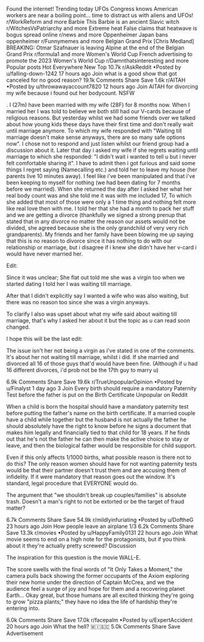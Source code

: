 Found the internet!
Trending today
UFOs
Congress knows American workers are near a boiling point... time to distract us with aliens and UFOs!
r/WorkReform and more
Barbie
This Barbie is an ancient Slavic witch
r/WitchesVsPatriarchy and more
Extreme heat
False claims that heatwave is bogus spread online
r/news and more
Oppenheimer
Japan bans oppenheimer
r/Funnymemes and more
Belgian Grand Prix
[Chris Medland] BREAKING: Otmar Szafnauer is leaving Alpine at the end of the Belgian Grand Prix
r/formula1 and more
Women's World Cup
French advertising to promote the 2023 Women's World Cup
r/Damnthatsinteresting and more
Popular posts
Hot
Everywhere
New
Top
10.7k
r/AskReddit
•Posted by
u/falling-down-1242
17 hours ago
Join
what is a good show that got canceled for no good reason?
19.1k Comments
Share
Save
1.6k
r/AITAH
•Posted by
u/throwawayaccount7820
12 hours ago
Join
AITAH for divorcing my wife because i found out her bodycount.
NSFW

. I (27m) have been married with my wife (28F) for 8 months now. When I married her I was told to believe we both still had our V-cards because of religious reasons. But yesterday whilst we had some friends over we talked about how young kids these days have their first time and don't really wait until marriage anymore. To which my wife responded with "Waiting till marriage doesn't make sense anyways, there are so many safe options now". I chose not to respond and just listen whilst our friend group had a discussion about it. Later that day i asked my wife if she regrets waiting until marriage to which she responded: "I didn't wait i wanted to tell u but i never felt comfortable sharing it". I have to admit then i got furious and said some things I regret saying (Namecalling etc.) and told her to leave my house (her parents live 10 minutes away). I feel like i've been manipulated and that i've been keeping to myself for nothing (we had been dating for 7 months before we married). When she returned the day after I asked her what her real body count was and she told me it was with me included 17, To which she added that most of those were only a 1 time thing and nothing felt more like real love then with me. I told her that she had a month to pack her stuff and we are getting a divorce (thankfully we signed a strong prenup that stated that in any divorce no matter the reason our assets would not be divided, she agreed because she is the only grandchild of very very rich grandparents). My friends and her family have been blowing me up saying that this is no reason to divorce since it has nothing to do with our relationship or marriage, but i disagree if i knew she didn't have her v-card i would have never married her.

Edit:

Since it was unclear; She flat out told me she was a virgin too when we started dating I told her I was waiting till marriage.

After that I didn't explicitly say I wanted a wife who was also waiting, but there was no reason too since she was a virgin anyways.

To clarify I also was upset about what my wife said about waiting till marriage, that's why I asked her about it but the topic as u can read soon changed.

I hope this will be the last edit:

The issue isn't her not being a virgin as i've stated in one of the comments. It's about her not waiting till marriage, whilst i did. If she married and divorced all 16 of those guys that'd would have been fine. (Although if u had 16 different divorces, i'd prob not be the 17th guy to marry u)

6.9k Comments
Share
Save
19.6k
r/TrueUnpopularOpinion
•Posted by
u/Finalyst
1 day ago
3
Join
Every birth should require a mandatory Paternity Test before the father is put on the Birth Certificate
Unpopular on Reddit

When a child is born the hospital should have a mandatory paternity test before putting the father's name on the birth certificate. If a married couple have a child while together but the husband is not actually the father he should absolutely have the right to know before he signs a document that makes him legally and financially tied to that child for 18 years. If he finds out that he's not the father he can then make the active choice to stay or leave, and then the biological father would be responsible for child support.

Even if this only affects 1/1000 births, what possible reason is there not to do this? The only reason women should have for not wanting paternity tests would be that their partner doesn't trust them and are accusing them of infidelity. If it were mandatory that reason goes out the window. It's standard, legal procedure that EVERYONE would do.

The argument that "we shouldn't break up couples/families" is absolute trash. Doesn't a man's right to not be extorted or be the target of fraud matter?

6.7k Comments
Share
Save
54.9k
r/mildlyinfuriating
•Posted by
u/DoftheG
23 hours ago
Join
How people leave an airplane
1/3
6.2k Comments
Share
Save
13.3k
r/movies
•Posted by
u/HappyFamily0131
22 hours ago
Join
What movie seems to end on a high note for the protagonists, but if you think about it they're actually pretty screwed?
Discussion

The inspiration for this question is the movie WALL-E.

The score swells with the final words of "It Only Takes a Moment," the camera pulls back showing the former occupants of the Axiom exploring their new home under the direction of Captain McCrea, and we the audience feel a surge of joy and hope for them and a recovering planet Earth... Okay great, but those humans are all excited thinking they're going to grow "pizza plants;" they have no idea the life of hardship they're entering into.

6.0k Comments
Share
Save
17.0k
r/facepalm
•Posted by
u/ExpertAccident
20 hours ago
Join
What the hell?
 🇲​🇮​🇸​🇨​
5.0k Comments
Share
Save
Advertisement